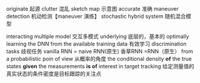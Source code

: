 originate  起源
clutter  混乱
sketch map	示意图
accurate 准确
maneuver detection	机动检测【maneuver  演练】
stochastic  hybrid  system  	随机混合模型

interacting  multiple  model	交互多模式
underlying	底层的，基本的
optimally  learning  the  DNN  from  the  available  training  data 有效学习
discrimination  tasks	歧视任务
vanilla RNN  = naive RNN(原生)	香草RNN =RNN（原生）
from a probabilistic poin of view	从概率的角度   the  conditional  density  **of**  the  true  states  **given**  the  measurements  **is  of**  interest  in  target  tracking 给定测量值的真实状态的条件密度是目标跟踪的关注点